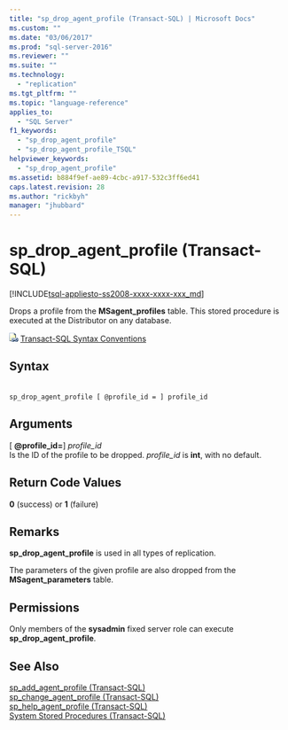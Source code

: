 ```yaml
---
title: "sp_drop_agent_profile (Transact-SQL) | Microsoft Docs"
ms.custom: ""
ms.date: "03/06/2017"
ms.prod: "sql-server-2016"
ms.reviewer: ""
ms.suite: ""
ms.technology: 
  - "replication"
ms.tgt_pltfrm: ""
ms.topic: "language-reference"
applies_to: 
  - "SQL Server"
f1_keywords: 
  - "sp_drop_agent_profile"
  - "sp_drop_agent_profile_TSQL"
helpviewer_keywords: 
  - "sp_drop_agent_profile"
ms.assetid: b884f9ef-ae89-4cbc-a917-532c3ff6ed41
caps.latest.revision: 28
ms.author: "rickbyh"
manager: "jhubbard"
---
```

# sp_drop_agent_profile (Transact-SQL)
[!INCLUDE[tsql-appliesto-ss2008-xxxx-xxxx-xxx_md](../../database-engine/configure/windows/includes/tsql-appliesto-ss2008-xxxx-xxxx-xxx-md.md)]

  Drops a profile from the **MSagent_profiles** table. This stored procedure is executed at the Distributor on any database.  
  
 ![Topic link icon](../../database-engine/configure/windows/media/topic-link.gif "Topic link icon") [Transact-SQL Syntax Conventions](../Topic/Transact-SQL%20Syntax%20Conventions%20\(Transact-SQL\).md)  
  
## Syntax  
  
```  
  
sp_drop_agent_profile [ @profile_id = ] profile_id  
```  
  
## Arguments  
 [ **@profile_id=**] *profile_id*  
 Is the ID of the profile to be dropped. *profile_id* is **int**, with no default.  
  
## Return Code Values  
 **0** (success) or **1** (failure)  
  
## Remarks  
 **sp_drop_agent_profile** is used in all types of replication.  
  
 The parameters of the given profile are also dropped from the **MSagent_parameters** table.  
  
## Permissions  
 Only members of the **sysadmin** fixed server role can execute **sp_drop_agent_profile**.  
  
## See Also  
 [sp_add_agent_profile &#40;Transact-SQL&#41;](../../relational-databases/system-stored-procedures/sp-add-agent-profile-transact-sql.md)   
 [sp_change_agent_profile &#40;Transact-SQL&#41;](../../relational-databases/system-stored-procedures/sp-change-agent-profile-transact-sql.md)   
 [sp_help_agent_profile &#40;Transact-SQL&#41;](../../relational-databases/system-stored-procedures/sp-help-agent-profile-transact-sql.md)   
 [System Stored Procedures &#40;Transact-SQL&#41;](../../relational-databases/system-stored-procedures/system-stored-procedures-transact-sql.md)  
  
  